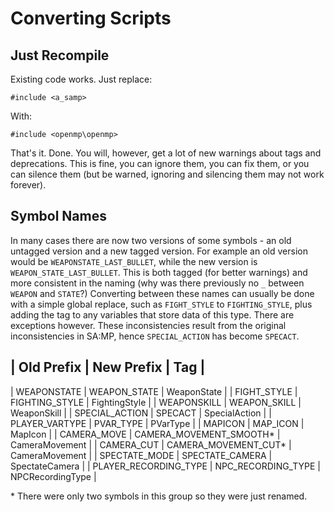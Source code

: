 # Converting Scripts

## Just Recompile

Existing code works.  Just replace:

```pawn
#include <a_samp>
```

With:

```pawn
#include <openmp\openmp>
```

That's it.  Done.  You will, however, get a lot of new warnings about tags and deprecations.  This is fine, you can ignore them, you can fix them, or you can silence them (but be warned, ignoring and silencing them may not work forever).

## Symbol Names

In many cases there are now two versions of some symbols - an old untagged version and a new tagged version.  For example an old version would be `WEAPONSTATE_LAST_BULLET`, while the new version is `WEAPON_STATE_LAST_BULLET`.  This is both tagged (for better warnings) and more consistent in the naming (why was there previously no `_` between `WEAPON` and `STATE`?)  Converting between these names can usually be done with a simple global replace, such as `FIGHT_STYLE` to `FIGHTING_STYLE`, plus adding the tag to any variables that store data of this type.  There are exceptions however.  These inconsistencies result from the original inconsistencies in SA:MP, hence `SPECIAL_ACTION` has become `SPECACT`.

| Old Prefix                   | New Prefix                   | Tag                          |
----------------------------------------------------------------------------------------------
| WEAPONSTATE                  | WEAPON_STATE                 | WeaponState                  |
| FIGHT_STYLE                  | FIGHTING_STYLE               | FightingStyle                |
| WEAPONSKILL                  | WEAPON_SKILL                 | WeaponSkill                  |
| SPECIAL_ACTION               | SPECACT                      | SpecialAction                |
| PLAYER_VARTYPE               | PVAR_TYPE                    | PVarType                     |
| MAPICON                      | MAP_ICON                     | MapIcon                      |
| CAMERA_MOVE                  | CAMERA_MOVEMENT_SMOOTH*      | CameraMovement               |
| CAMERA_CUT                   | CAMERA_MOVEMENT_CUT*         | CameraMovement               |
| SPECTATE_MODE                | SPECTATE_CAMERA              | SpectateCamera               |
| PLAYER_RECORDING_TYPE        | NPC_RECORDING_TYPE           | NPCRecordingType             |

\* There were only two symbols in this group so they were just renamed.

